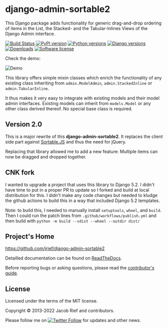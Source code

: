 # django-admin-sortable2

This Django package adds functionality for generic drag-and-drop ordering of items in the List, the Stacked- and the
Tabular-Inlines Views of the Django Admin interface.

[![Build Status](https://github.com/jrief/django-admin-sortable2/actions/workflows/tests.yml/badge.svg)](https://github.com/jrief/django-admin-sortable2/actions/workflows/tests.yml)
[![PyPI version](https://img.shields.io/pypi/v/django-admin-sortable2.svg)](https://pypi.python.org/pypi/django-admin-sortable2)
[![Python versions](https://img.shields.io/pypi/pyversions/django-admin-sortable2.svg)](https://pypi.python.org/pypi/django-admin-sortable2)
[![Django versions](https://img.shields.io/pypi/djversions/django-admin-sortable2)](https://pypi.python.org/pypi/django-admin-sortable2)
[![Downloads](https://img.shields.io/pypi/dm/django-admin-sortable2.svg)](https://img.shields.io/pypi/dm/django-admin-sortable2.svg)
[![Software license](https://img.shields.io/pypi/l/django-admin-sortable2.svg)](https://github.com/jrief/django-admin-sortable2/blob/master/LICENSE)

Check the demo:

![Demo](https://raw.githubusercontent.com/jrief/django-admin-sortable2/master/docs/source/_static/django-admin-sortable2.gif)

This library offers simple mixin classes which enrich the functionality of any existing class inheriting from
`admin.ModelAdmin`, `admin.StackedInline` or `admin.TabularInline`.

It thus makes it very easy to integrate with existing models and their model admin interfaces. Existing models can
inherit from `models.Model` or any other class derived thereof. No special base class is required.


## Version 2.0

This is a major rewrite of this **django-admin-sortable2**. It replaces the client side part against
[Sortable.JS](https://sortablejs.github.io/Sortable/) and thus the need for jQuery.

Replacing that library allowed me to add a new feature: Multiple items can now be dragged and dropped together.

## CNK fork

I wanted to upgrade a project that uses this library to Django 5.2. I didn't have time
to put in a proper PR to update so I forked and build at local distribution for this. I
didn't make any code changes but needed to kludge the github actions to build this in a
way that included Django 5.2 templates.

Note: to build this, I needed to manually install `setuptools`, `wheel`, and `build`.
Then I could run the patch lines from `.github/workflows/publish.yml` and then build
with `python -m build --sdist --wheel --outdir dist/`


## Project's Home

https://github.com/jrief/django-admin-sortable2

Detailled documentation can be found on [ReadTheDocs](https://django-admin-sortable2.readthedocs.org/en/latest/).

Before reporting bugs or asking questions, please read the
[contributor's guide](https://django-admin-sortable2.readthedocs.io/en/latest/contributing.html).


## License

Licensed under the terms of the MIT license.

Copyright &copy; 2013-2022 Jacob Rief and contributors.

Please follow me on
[![Twitter Follow](https://img.shields.io/twitter/follow/jacobrief.svg?style=social&label=Jacob+Rief)](https://twitter.com/jacobrief)
for updates and other news.
